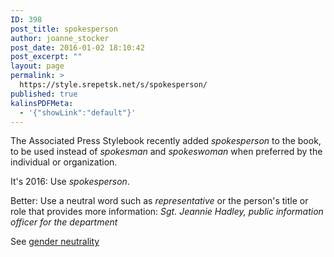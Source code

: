 ```yaml
---
ID: 398
post_title: spokesperson
author: joanne_stocker
post_date: 2016-01-02 18:10:42
post_excerpt: ""
layout: page
permalink: >
  https://style.srepetsk.net/s/spokesperson/
published: true
kalinsPDFMeta:
  - '{"showLink":"default"}'
---
```

The Associated Press Stylebook recently added <em>spokesperson </em>to the book, to be used instead of <em>spokesman</em> and <em>spokeswoman </em>when preferred by the individual or organization.

It's 2016: Use <em>spokesperson</em>.

Better: Use a neutral word such as <em>representative</em> or the person's title or role that provides more information: <em>Sgt. Jeannie Hadley, public information officer for the department</em>

See <a href="https://style.srepetsk.net/g/gender-neutrality/">gender neutrality</a>
